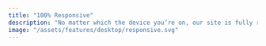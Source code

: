 ```yaml
---
title: "100% Responsive"
description: "No matter which the device you’re on, our site is fully responsive and stories look beautiful on any screen"
image: "/assets/features/desktop/responsive.svg"
---
```


